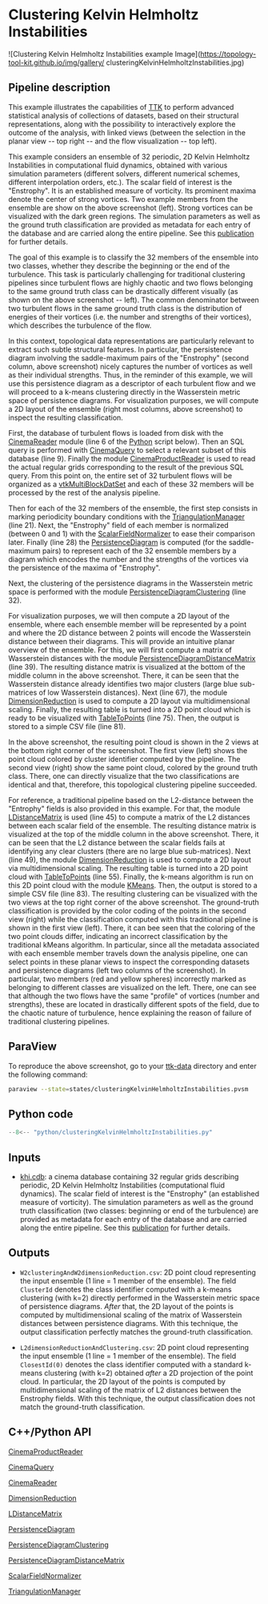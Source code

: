 # Clustering Kelvin Helmholtz Instabilities

![Clustering Kelvin Helmholtz Instabilities example 
Image](https://topology-tool-kit.github.io/img/gallery/
clusteringKelvinHelmholtzInstabilities.jpg)

## Pipeline description
This example illustrates the capabilities of 
[TTK](https://topology-tool-kit.github.io/) to perform advanced statistical 
analysis of collections of datasets, based on their structural representations, 
along with the possibility to interactively explore the outcome of the analysis, 
with linked views (between the selection in the planar view -- top right -- and 
the flow visualization -- top left).

This example considers an ensemble of 32 periodic, 2D Kelvin Helmholtz 
Instabilities in computational fluid dynamics, obtained with various simulation 
parameters (different solvers, different numerical schemes, different 
interpolation orders, etc.). 
The scalar field of interest is the "Enstrophy". It is an established measure 
of vorticity. Its prominent maxima denote the center of strong vortices.
Two example members from 
the ensemble are show on the above screenshot (left). Strong vortices can be 
visualized with the dark green regions.
The simulation parameters as well as the ground truth classification are 
provided as metadata for each entry of the database and are carried along the 
entire pipeline.
See this [publication](https://arxiv.org/abs/2207.14080) for 
further details.

The goal of this example is to classify the 32 members of the ensemble into two 
classes, whether they 
describe
the beginning or the end of 
the turbulence. This task is particularly challenging for traditional 
clustering pipelines since turbulent flows are highly chaotic and two flows 
belonging to the same ground truth class can be drastically different visually 
(as shown on the above screenshot -- left). The common denominator between two 
turbulent flows in the same ground truth class is the distribution of energies 
of their vortices (i.e. the number and strengths of their vortices), which 
describes the turbulence of the flow.

In this context, topological data representations are particularly relevant to 
extract such subtle structural features. In particular, the persistence diagram 
involving the saddle-maximum pairs of the "Enstrophy" (second column, above 
screenshot) nicely captures the number of vortices as well as their individual 
strengths. Thus, in the reminder of this example, we will use this persistence 
diagram as a descriptor of each turbulent flow and we will proceed to a k-means 
clustering directly in the Wasserstein metric space of persistence diagrams. 
For visualization purposes, we will compute a 2D layout of the ensemble (right 
most columns, above screenshot) to inspect the resulting classification.

First, the database of turbulent flows is loaded from disk with the 
[CinemaReader](https://topology-tool-kit.github.io/doc/html/classttkCinemaReader.html)
module (line 6 of the [Python](#python-code) script below). Then an SQL 
query is performed with 
[CinemaQuery](https://topology-tool-kit.github.io/doc/html/classttkCinemaQuery.html)
to select a relevant subset of this database (line 9). Finally the module 
[CinemaProductReader](https://topology-tool-kit.github.io/doc/html/classttkCinemaProductReader.html)
is used to read the actual regular grids 
corresponding to the result of the previous SQL query. From this point on, the 
entire set of 32 turbulent flows will be organized as a 
[vtkMultiBlockDatSet](https://vtk.org/doc/nightly/html/classvtkMultiBlockDataSet.html)
and each of these 32 members will be processed by the rest of the 
analysis pipeline.

Then for each of the 32 members of the ensemble, the first step consists in 
marking periodicity boundary conditions with the 
[TriangulationManager](https://topology-tool-kit.github.io/doc/html/classttkTriangulationManager.html) 
(line 21). Next, the "Enstrophy" field of 
each member is normalized (between 0 and 1) with the 
[ScalarFieldNormalizer](https://topology-tool-kit.github.io/doc/html/classttkScalarFieldNormalizer.html)
to ease their comparison later. Finally 
(line 28) the 
[PersistenceDiagram](https://topology-tool-kit.github.io/doc/html/classttkPersistenceDiagram.html)
is computed (for the saddle-maximum pairs) to 
represent each of the 32 ensemble members by a diagram which encodes the number 
and the strengths of the vortices via the persistence of the maxima of 
"Enstrophy".

Next, the clustering of the persistence diagrams in the Wasserstein metric 
space is performed with the module 
[PersistenceDiagramClustering](https://topology-tool-kit.github.io/doc/html/classttkPersistenceDiagramClustering.html)
(line 32).

For visualization purposes, we will then compute a 2D layout of the ensemble, 
where each ensemble member will be represented by a point and where the 2D 
distance between 2 points will encode the Wasserstein distance between their 
diagrams. This will provide an intuitive planar overview of the ensemble.
For this, we will first compute a matrix of Wasserstein distances 
with the module 
[PersistenceDiagramDistanceMatrix](https://topology-tool-kit.github.io/doc/html/classttkPersistenceDiagramDistanceMatrix.html)
(line 39). The resulting 
distance matrix is visualized at the bottom of the middle column in the above 
screenshot. There, it can be seen that the Wasserstein distance already 
identifies two major clusters (large blue sub-matrices of low Wasserstein 
distances).
Next (line 67), 
the module 
[DimensionReduction](https://topology-tool-kit.github.io/doc/html/classttkDimensionReduction.html)
is used to compute a 2D layout via 
multidimensional scaling. Finally, the resulting table is turned into a 2D 
point cloud which is ready to be visualized with
[TableToPoints](https://kitware.github.io/paraview-docs/latest/python/paraview.simple.TableToPoints.html)
(line 75). Then, the output is stored to a simple 
CSV file (line 81).

In the above screenshot, the resulting point cloud is shown in the 2 views at  
the bottom right corner of the screenshot. The first view (left) shows the 
point cloud colored by cluster identifier computed by the pipeline. The second 
view (right) show the same point cloud, colored by the ground truth class. 
There, one can directly visualize that the two classifications are identical 
and that, therefore, this topological clustering pipeline succeeded.

For reference, a traditional pipeline based on the L2-distance between the 
"Entrophy" fields is also provided in this example.
For that, the module 
[LDistanceMatrix](https://topology-tool-kit.github.io/doc/html/classttkLDistanceMatrix.html)
is used (line 45) to compute a matrix of the L2 
distances between each scalar field of the ensemble. 
The resulting distance matrix is visualized at the top of the middle column 
in the above screenshot. There, it can be seen that the L2 distance between the 
scalar fields fails at identifying any clear clusters (there are no large blue 
sub-matrices).
Next (line 49), the module 
[DimensionReduction](https://topology-tool-kit.github.io/doc/html/classttkDimensionReduction.html)
is used to compute a 2D layout via 
multidimensional scaling. The resulting table is turned into a 2D point cloud 
with 
[TableToPoints](https://kitware.github.io/paraview-docs/latest/python/paraview.simple.TableToPoints.html)
(line 55). Finally, the k-means algorithm is run on 
this 2D point cloud with the module 
[KMeans](https://kitware.github.io/paraview-docs/latest/python/paraview.simple.KMeans.html).
Then, the output is stored to a simple 
CSV file (line 83).
The resulting clustering can be visualized with the two views at 
the top right corner of the above screenshot. The ground-truth classification 
is provided by the color coding of the points in the second view (right) while 
the classification computed with this traditional pipeline is shown in the 
first view (left). There, it can bee seen that the coloring of the two point 
clouds differ, indicating an incorrect classification by the traditional kMeans 
algorithm. In particular, since all the metadata associated with each ensemble 
member travels down the analysis pipeline, one can select points in these 
planar views to inspect the corresponding datasets and persistence diagrams 
(left two columns of the screenshot). In particular, two members (red and 
yellow spheres) incorrectly marked as belonging to different classes are 
visualized on the left. There, one can see that although the two flows have the 
same "profile" of vortices (number and strengths), these are located in 
drastically different spots of the field, due to the chaotic nature of 
turbulence, hence explaining the reason of failure of traditional 
clustering pipelines.


## ParaView
To reproduce the above screenshot, go to your [ttk-data](https://github.com/topology-tool-kit/ttk-data) directory and enter the following command:
``` bash
paraview --state=states/clusteringKelvinHelmholtzInstabilities.pvsm 
```

## Python code

``` python  linenums="1"
--8<-- "python/clusteringKelvinHelmholtzInstabilities.py"
```

## Inputs
- [khi.cdb](https://github.com/topology-tool-kit/ttk-data/tree/dev/khi.cdb): a 
cinema database containing 32 regular grids describing periodic, 2D Kelvin 
Helmholtz Instabilities (computational fluid dynamics). 
The scalar field of interest is the "Enstrophy" (an established measure of 
vorticity).
The simulation parameters as well as the ground truth classification (two 
classes: beginning or end of the turbulence) are provided as metadata for each 
entry of the database and are carried along the entire pipeline.
See this [publication](https://arxiv.org/abs/2207.14080) for further details.

## Outputs
-  `W2clusteringAndW2dimensionReduction.csv`: 2D point cloud representing the 
input ensemble (1 line = 1 member of the ensemble). The field `ClusterId` 
denotes the class identifier computed with a k-means clustering (with 
k=2) directly performed in the Wasserstein metric space of persistence 
diagrams. *After* that, the 2D layout of the points is computed by 
multidimensional scaling of the matrix of Wasserstein distances between 
persistence diagrams. With this technique, the output classification perfectly 
matches the ground-truth classification.

-  `L2dimensionReductionAndClustering.csv`: 2D point cloud representing the 
input ensemble (1 line = 1 member of the ensemble). The field `ClosestId(0)` 
denotes the class identifier computed with a standard k-means clustering (with 
k=2) obtained *after* a 2D projection of the point cloud. In particular, 
the 2D layout of the points is computed by multidimensional scaling 
of the matrix of L2 distances between the Enstrophy fields. With this 
technique, the output classification does not match the ground-truth 
classification.

## C++/Python API
[CinemaProductReader](https://topology-tool-kit.github.io/doc/html/classttkCinemaProductReader.html)

[CinemaQuery](https://topology-tool-kit.github.io/doc/html/classttkCinemaQuery.html)

[CinemaReader](https://topology-tool-kit.github.io/doc/html/classttkCinemaReader.html)

[DimensionReduction](https://topology-tool-kit.github.io/doc/html/classttkDimensionReduction.html)

[LDistanceMatrix](https://topology-tool-kit.github.io/doc/html/classttkLDistanceMatrix.html)

[PersistenceDiagram](https://topology-tool-kit.github.io/doc/html/classttkPersistenceDiagram.html)

[PersistenceDiagramClustering](https://topology-tool-kit.github.io/doc/html/classttkPersistenceDiagramClustering.html)

[PersistenceDiagramDistanceMatrix](https://topology-tool-kit.github.io/doc/html/classttkPersistenceDiagramDistanceMatrix.html)

[ScalarFieldNormalizer](https://topology-tool-kit.github.io/doc/html/classttkScalarFieldNormalizer.html)

[TriangulationManager](https://topology-tool-kit.github.io/doc/html/classttkTriangulationManager.html)
